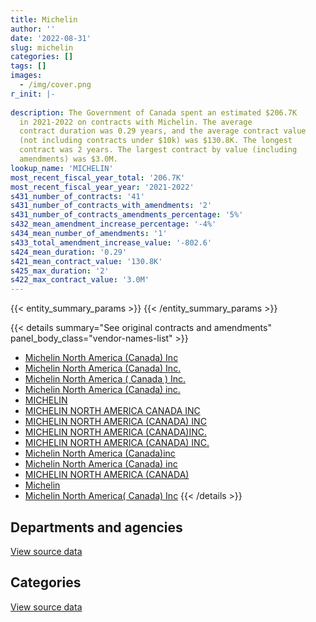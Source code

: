 ```yaml
---
title: Michelin
author: ''
date: '2022-08-31'
slug: michelin
categories: []
tags: []
images:
  - /img/cover.png
r_init: |-
  
description: The Government of Canada spent an estimated $206.7K
  in 2021-2022 on contracts with Michelin. The average
  contract duration was 0.29 years, and the average contract value
  (not including contracts under $10k) was $130.8K. The longest
  contract was 2 years. The largest contract by value (including
  amendments) was $3.0M.
lookup_name: 'MICHELIN'
most_recent_fiscal_year_total: '206.7K'
most_recent_fiscal_year_year: '2021-2022'
s431_number_of_contracts: '41'
s431_number_of_contracts_with_amendments: '2'
s431_number_of_contracts_amendments_percentage: '5%'
s432_mean_amendment_increase_percentage: '-4%'
s434_mean_number_of_amendments: '1'
s433_total_amendment_increase_value: '-802.6'
s424_mean_duration: '0.29'
s421_mean_contract_value: '130.8K'
s425_max_duration: '2'
s422_max_contract_value: '3.0M'
---
```


<script src="/rmarkdown-libs/htmlwidgets/htmlwidgets.js"></script>
<link href="/rmarkdown-libs/datatables-css/datatables-crosstalk.css" rel="stylesheet" />
<script src="/rmarkdown-libs/datatables-binding/datatables.js"></script>
<script src="/rmarkdown-libs/jquery/jquery-3.6.0.min.js"></script>
<link href="/rmarkdown-libs/dt-core-bootstrap/css/dataTables.bootstrap.min.css" rel="stylesheet" />
<link href="/rmarkdown-libs/dt-core-bootstrap/css/dataTables.bootstrap.extra.css" rel="stylesheet" />
<script src="/rmarkdown-libs/dt-core-bootstrap/js/jquery.dataTables.min.js"></script>
<script src="/rmarkdown-libs/dt-core-bootstrap/js/dataTables.bootstrap.min.js"></script>
<link href="/rmarkdown-libs/crosstalk/css/crosstalk.min.css" rel="stylesheet" />
<script src="/rmarkdown-libs/crosstalk/js/crosstalk.min.js"></script>
<script src="/rmarkdown-libs/htmlwidgets/htmlwidgets.js"></script>
<link href="/rmarkdown-libs/datatables-css/datatables-crosstalk.css" rel="stylesheet" />
<script src="/rmarkdown-libs/datatables-binding/datatables.js"></script>
<script src="/rmarkdown-libs/jquery/jquery-3.6.0.min.js"></script>
<link href="/rmarkdown-libs/dt-core-bootstrap/css/dataTables.bootstrap.min.css" rel="stylesheet" />
<link href="/rmarkdown-libs/dt-core-bootstrap/css/dataTables.bootstrap.extra.css" rel="stylesheet" />
<script src="/rmarkdown-libs/dt-core-bootstrap/js/jquery.dataTables.min.js"></script>
<script src="/rmarkdown-libs/dt-core-bootstrap/js/dataTables.bootstrap.min.js"></script>
<link href="/rmarkdown-libs/crosstalk/css/crosstalk.min.css" rel="stylesheet" />
<script src="/rmarkdown-libs/crosstalk/js/crosstalk.min.js"></script>

{{< entity_summary_params >}}
{{< /entity_summary_params >}}

{{< details summary="See original contracts and amendments" panel_body_class="vendor-names-list" >}}
- [Michelin North America (Canada) Inc](https://search.open.canada.ca/en/ct/?sort=contract_value_f%20desc&page=1&search_text=%22Michelin%20North%20America%20%28Canada%29%20Inc%22)
- [Michelin North America (Canada) Inc.](https://search.open.canada.ca/en/ct/?sort=contract_value_f%20desc&page=1&search_text=%22Michelin%20North%20America%20%28Canada%29%20Inc.%22)
- [Michelin North America ( Canada ) Inc.](https://search.open.canada.ca/en/ct/?sort=contract_value_f%20desc&page=1&search_text=%22Michelin%20North%20America%20%28%20Canada%20%29%20Inc.%22)
- [Michelin North America (Canada) inc.](https://search.open.canada.ca/en/ct/?sort=contract_value_f%20desc&page=1&search_text=%22Michelin%20North%20America%20%28Canada%29%20inc.%22)
- [MICHELIN](https://search.open.canada.ca/en/ct/?sort=contract_value_f%20desc&page=1&search_text=%22MICHELIN%22)
- [MICHELIN NORTH AMERICA CANADA INC](https://search.open.canada.ca/en/ct/?sort=contract_value_f%20desc&page=1&search_text=%22MICHELIN%20NORTH%20AMERICA%20CANADA%20INC%22)
- [MICHELIN NORTH AMERICA (CANADA) INC](https://search.open.canada.ca/en/ct/?sort=contract_value_f%20desc&page=1&search_text=%22MICHELIN%20NORTH%20AMERICA%20%28CANADA%29%20INC%22)
- [MICHELIN NORTH AMERICA (CANADA)INC.](https://search.open.canada.ca/en/ct/?sort=contract_value_f%20desc&page=1&search_text=%22MICHELIN%20NORTH%20AMERICA%20%28CANADA%29INC.%22)
- [MICHELIN NORTH AMERICA (CANADA) INC.](https://search.open.canada.ca/en/ct/?sort=contract_value_f%20desc&page=1&search_text=%22MICHELIN%20NORTH%20AMERICA%20%28CANADA%29%20INC.%22)
- [Michelin North America (Canada)inc](https://search.open.canada.ca/en/ct/?sort=contract_value_f%20desc&page=1&search_text=%22Michelin%20North%20America%20%28Canada%29inc%22)
- [Michelin North America (Canada) inc](https://search.open.canada.ca/en/ct/?sort=contract_value_f%20desc&page=1&search_text=%22Michelin%20North%20America%20%28Canada%29%20inc%22)
- [MICHELIN NORTH AMERICA (CANADA)](https://search.open.canada.ca/en/ct/?sort=contract_value_f%20desc&page=1&search_text=%22MICHELIN%20NORTH%20AMERICA%20%28CANADA%29%22)
- [Michelin](https://search.open.canada.ca/en/ct/?sort=contract_value_f%20desc&page=1&search_text=%22Michelin%22)
- [Michelin North America( Canada) Inc](https://search.open.canada.ca/en/ct/?sort=contract_value_f%20desc&page=1&search_text=%22Michelin%20North%20America%28%20Canada%29%20Inc%22)
{{< /details >}}

## Departments and agencies

<div id="htmlwidget-1" style="width:100%;height:auto;" class="datatables html-widget"></div>
<script type="application/json" data-for="htmlwidget-1">{"x":{"style":"bootstrap","filter":"none","vertical":false,"data":[["<a href=\"/departments/dfatd-maecd/\">Global Affairs Canada<\/a>","<a href=\"/departments/dnd-mdn/\">National Defence<\/a>","<a href=\"/departments/tc/\">Transport Canada<\/a>"],[15428.89,2038257.18,11633.63],[null,1595958.09,null],[null,201771.83,85477.95],[null,206669.96,null]],"container":"<table class=\"table table-striped table-hover row-border order-column display\">\n  <thead>\n    <tr>\n      <th>Department<\/th>\n      <th>2018-2019<\/th>\n      <th>2019-2020<\/th>\n      <th>2020-2021<\/th>\n      <th>2021-2022<\/th>\n    <\/tr>\n  <\/thead>\n<\/table>","options":{"order":[[4,"desc"]],"pageLength":10,"autoWidth":true,"columnDefs":[{"targets":1,"render":"function(data, type, row, meta) {\n    return type !== 'display' ? data : DTWidget.formatCurrency(data, \"$\", 2, 3, \",\", \".\", true, null);\n  }"},{"targets":2,"render":"function(data, type, row, meta) {\n    return type !== 'display' ? data : DTWidget.formatCurrency(data, \"$\", 2, 3, \",\", \".\", true, null);\n  }"},{"targets":3,"render":"function(data, type, row, meta) {\n    return type !== 'display' ? data : DTWidget.formatCurrency(data, \"$\", 2, 3, \",\", \".\", true, null);\n  }"},{"targets":4,"render":"function(data, type, row, meta) {\n    return type !== 'display' ? data : DTWidget.formatCurrency(data, \"$\", 2, 3, \",\", \".\", true, null);\n  }"},{"width":"16%","targets":[1,2,3,4]},{"className":"dt-right","targets":[1,2,3,4]}],"orderClasses":false}},"evals":["options.columnDefs.0.render","options.columnDefs.1.render","options.columnDefs.2.render","options.columnDefs.3.render"],"jsHooks":[]}</script>
<p class="text-right">
<a href="https://github.com/GoC-Spending/contracts-data/tree/main/data/out/vendors/michelin/summary_by_fiscal_year_by_department.csv" class="source-data-link btn btn-link">View source data</a>
</p>

## Categories

<div id="htmlwidget-2" style="width:100%;height:auto;" class="datatables html-widget"></div>
<script type="application/json" data-for="htmlwidget-2">{"x":{"style":"bootstrap","filter":"none","vertical":false,"data":[["<a href=\"/categories/defence/\">Defence<\/a>","<a href=\"/categories/transportation_and_logistics/\">Transportation and logistics<\/a>","<a href=\"/categories/industrial_products_and_services/\">Industrial products and services<\/a>"],[589556.76,11633.63,1464129.3],[93906.11,null,1502051.98],[140396.56,85477.95,61375.27],[206669.96,null,null]],"container":"<table class=\"table table-striped table-hover row-border order-column display\">\n  <thead>\n    <tr>\n      <th>Category<\/th>\n      <th>2018-2019<\/th>\n      <th>2019-2020<\/th>\n      <th>2020-2021<\/th>\n      <th>2021-2022<\/th>\n    <\/tr>\n  <\/thead>\n<\/table>","options":{"order":[[4,"desc"]],"dom":"t","pageLength":30,"autoWidth":true,"columnDefs":[{"targets":1,"render":"function(data, type, row, meta) {\n    return type !== 'display' ? data : DTWidget.formatCurrency(data, \"$\", 2, 3, \",\", \".\", true, null);\n  }"},{"targets":2,"render":"function(data, type, row, meta) {\n    return type !== 'display' ? data : DTWidget.formatCurrency(data, \"$\", 2, 3, \",\", \".\", true, null);\n  }"},{"targets":3,"render":"function(data, type, row, meta) {\n    return type !== 'display' ? data : DTWidget.formatCurrency(data, \"$\", 2, 3, \",\", \".\", true, null);\n  }"},{"targets":4,"render":"function(data, type, row, meta) {\n    return type !== 'display' ? data : DTWidget.formatCurrency(data, \"$\", 2, 3, \",\", \".\", true, null);\n  }"},{"width":"16%","targets":[1,2,3,4]},{"className":"dt-right","targets":[1,2,3,4]}],"orderClasses":false,"lengthMenu":[10,25,30,50,100]}},"evals":["options.columnDefs.0.render","options.columnDefs.1.render","options.columnDefs.2.render","options.columnDefs.3.render"],"jsHooks":[]}</script>
<p class="text-right">
<a href="https://github.com/GoC-Spending/contracts-data/tree/main/data/out/vendors/michelin/summary_by_fiscal_year_by_category.csv" class="source-data-link btn btn-link">View source data</a>
</p>
